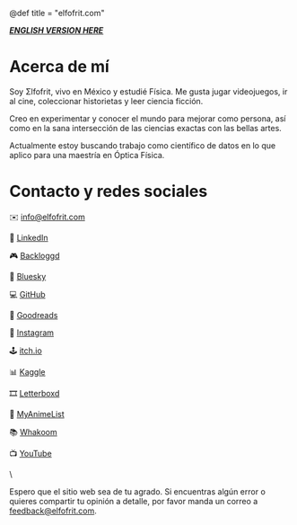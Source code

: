 @def title = "elfofrit.com"

[**_ENGLISH VERSION HERE_**](/index_english/)

# Acerca de mí

Soy Σlfofrit, vivo en México y estudié Física. Me gusta jugar videojuegos, ir al cine, coleccionar historietas y leer ciencia ficción.

Creo en experimentar y conocer el mundo para mejorar como persona, así como en la sana intersección de las ciencias exactas con las bellas artes.

Actualmente estoy buscando trabajo como científico de datos en lo que aplico para una maestría en Óptica Física.

# Contacto y redes sociales

✉️ [info@elfofrit.com](mailto:info@elfofrit.com)

💼 [LinkedIn](https://www.linkedin.com/in/sebasmg)

🎮 [Backloggd](https://www.backloggd.com/u/elfofrit)

🦋 [Bluesky](https://bsky.app/profile/elfofrit.com)

💻 [GitHub](https://github.com/elfofrit)

📖 [Goodreads](https://www.goodreads.com/elfofrit)

📸 [Instagram](https://www.instagram.com/elfofrit)

🕹️ [itch.io](https://elfofrit.itch.io)

📊 [Kaggle](https://www.kaggle.com/elfofrit)

🎞️ [Letterboxd](https://letterboxd.com/elfofrit)

🗾 [MyAnimeList](https://myanimelist.net/profile/elfofrit)

📚 [Whakoom](https://www.whakoom.com/elfofrit)

📺 [YouTube](https://www.youtube.com/@elfofrit)

\\

Espero que el sitio web sea de tu agrado. Si encuentras algún error o quieres compartir tu opinión a detalle, por favor manda un correo a [feedback@elfofrit.com](mailto:feedback@elfofrit.com).